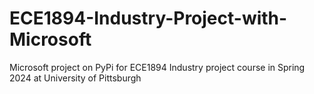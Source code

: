 # ECE1894-Industry-Project-with-Microsoft
  
Microsoft project on PyPi for ECE1894 Industry project course in Spring 2024 at University of Pittsburgh  
